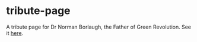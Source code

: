# tribute-page
A tribute page for Dr Norman Borlaugh, the Father of Green Revolution. See it [here](https://codepen.io/jasgeet-singh/full/rNjLWLW).
